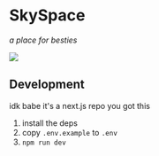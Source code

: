 # SkySpace

_a place for besties_

![](http://textfiles.com/underconstruction/mamagnolia_acresunderconstruction.gif)

## Development

idk babe it's a next.js repo you got this

1. install the deps
2. copy `.env.example` to `.env`
3. `npm run dev`
